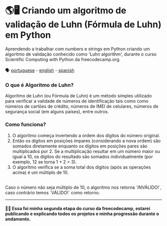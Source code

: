 # 🌎🖥 Criando um algoritmo de validação de Luhn (Fórmula de Luhn) em Python

Aprendendo a trabalhar com numbers e strings em Python criando um algoritmo de validação conhecido como 'Luhn algorithm', durante o curso Scientific Computing with Python da freecodecamp.org.
<br>
<br>
🗣️ [portuguese](https://web.whatsapp.com/) - [english](https://web.whatsapp.com/) - [spanish](https://web.whatsapp.com/)
<h3>O que é Algoritmo de Luhn?</h3>
Algoritmo de Luhn (ou Fórmula de Luhn) é um método simples utilizado para verificar a validade de números de identificação tais como como números de cartões de crédito, números de IMEI de celulares, números de segurança social (em alguns países), entre outros.
<br>
<h3>Como funciona?</h3>
<ol>
  <li>O algoritmo começa invertendo a ordem dos dígitos do número original.<br></li>
  <li>Então os dígitos em posições ímpares (considerando a nova ordem) são somados diretamente enquanto os dígitos em posições pares são multiplicados por 2. Se a multiplicação resultar em um número maior ou igual a 10, os dígitos do resultado são somados individualmente (por exemplo, 12 se torna 1 + 2 = 3).<br></li>
  <li>O algoritmo verifica se a soma total dos dígitos (após as operações acima) é um múltiplo de 10.</li>
</ol>
<br>
Caso o número não seja múltiplo de 10, o algoritmo nos retorna ´INVÁLIDO!´, caso contrário temos ´VÁLIDO!´ como retorno.
<hr>
<h4>👋😆 Essa foi minha segunda etapa do curso da freecodecamp, estarei publicando e explicando todos os projetos e minha progressão durante o andamento.</h4>
